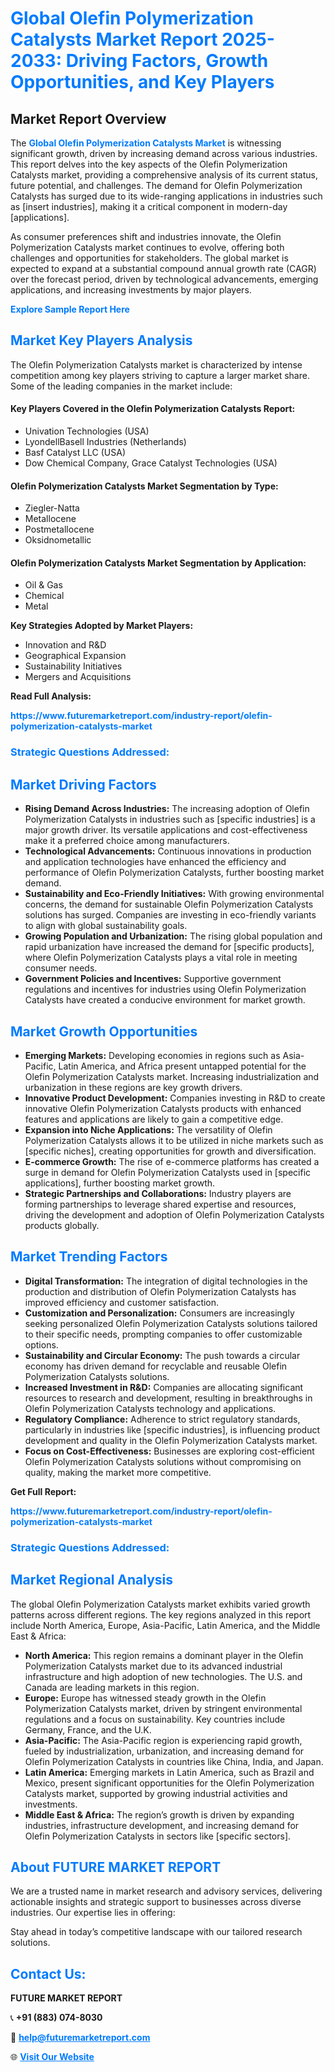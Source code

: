 <h1 style="color: #007BFF;">Global Olefin Polymerization Catalysts Market Report 2025-2033: Driving Factors, Growth Opportunities, and Key Players</h1>

<section id="overview">
<h2>Market Report Overview</h2>
<p>The <a href="https://www.futuremarketreport.com/industry-report/olefin-polymerization-catalysts-market" style="color: #007BFF; text-decoration: none;"><strong>Global Olefin Polymerization Catalysts Market</strong></a> is witnessing significant growth, driven by increasing demand across various industries. This report delves into the key aspects of the Olefin Polymerization Catalysts market, providing a comprehensive analysis of its current status, future potential, and challenges. The demand for Olefin Polymerization Catalysts has surged due to its wide-ranging applications in industries such as [insert industries], making it a critical component in modern-day [applications].</p>
<p>As consumer preferences shift and industries innovate, the Olefin Polymerization Catalysts market continues to evolve, offering both challenges and opportunities for stakeholders. The global market is expected to expand at a substantial compound annual growth rate (CAGR) over the forecast period, driven by technological advancements, emerging applications, and increasing investments by major players.</p>
</section>

<section id="overview">
<p><a href="https://www.futuremarketreport.com/request-sample/reportId=55496" style="color: #007BFF; text-decoration: none;"><strong>Explore Sample Report Here</strong></a></p>
</section>

<section id="key-players">
<h2 style="color: #007BFF;">Market Key Players Analysis</h2>
<p>The Olefin Polymerization Catalysts market is characterized by intense competition among key players striving to capture a larger market share. Some of the leading companies in the market include:</p>
<h4>Key Players Covered in the Olefin Polymerization Catalysts Report:</h4>
<ul><li>Univation Technologies (USA)</li><li>LyondellBasell Industries (Netherlands)</li><li>Basf Catalyst LLC (USA)</li><li>Dow Chemical Company, Grace Catalyst Technologies (USA)</li></ul>
<h4>Olefin Polymerization Catalysts Market Segmentation by Type:</h4>
<ul><li>Ziegler-Natta</li><li>Metallocene</li><li>Postmetallocene</li><li>Oksidnometallic</li></ul>

<h4>Olefin Polymerization Catalysts Market Segmentation by Application:</h4>
<ul><li>Oil &amp; Gas</li><li>Chemical</li><li>Metal</li></ul>
<p><strong>Key Strategies Adopted by Market Players:</strong></p>
<ul>
<li>Innovation and R&D</li>
<li>Geographical Expansion</li>
<li>Sustainability Initiatives</li>
<li>Mergers and Acquisitions</li>
</ul>
</section>

<section>
<p><strong>Read Full Analysis: </strong></p><a href="https://www.futuremarketreport.com/industry-report/olefin-polymerization-catalysts-market" style="color: #007BFF; text-decoration: none;"><strong>https://www.futuremarketreport.com/industry-report/olefin-polymerization-catalysts-market</strong></a>
<h3 style="color: #007BFF;">Strategic Questions Addressed:</h3>
</section>

<section id="driving-factors">
<h2 style="color: #007BFF;">Market Driving Factors</h2>
<ul>
<li><strong>Rising Demand Across Industries:</strong> The increasing adoption of Olefin Polymerization Catalysts in industries such as [specific industries] is a major growth driver. Its versatile applications and cost-effectiveness make it a preferred choice among manufacturers.</li>
<li><strong>Technological Advancements:</strong> Continuous innovations in production and application technologies have enhanced the efficiency and performance of Olefin Polymerization Catalysts, further boosting market demand.</li>
<li><strong>Sustainability and Eco-Friendly Initiatives:</strong> With growing environmental concerns, the demand for sustainable Olefin Polymerization Catalysts solutions has surged. Companies are investing in eco-friendly variants to align with global sustainability goals.</li>
<li><strong>Growing Population and Urbanization:</strong> The rising global population and rapid urbanization have increased the demand for [specific products], where Olefin Polymerization Catalysts plays a vital role in meeting consumer needs.</li>
<li><strong>Government Policies and Incentives:</strong> Supportive government regulations and incentives for industries using Olefin Polymerization Catalysts have created a conducive environment for market growth.</li>
</ul>
</section>

<section id="growth-opportunities">
<h2 style="color: #007BFF;">Market Growth Opportunities</h2>
<ul>
<li><strong>Emerging Markets:</strong> Developing economies in regions such as Asia-Pacific, Latin America, and Africa present untapped potential for the Olefin Polymerization Catalysts market. Increasing industrialization and urbanization in these regions are key growth drivers.</li>
<li><strong>Innovative Product Development:</strong> Companies investing in R&D to create innovative Olefin Polymerization Catalysts products with enhanced features and applications are likely to gain a competitive edge.</li>
<li><strong>Expansion into Niche Applications:</strong> The versatility of Olefin Polymerization Catalysts allows it to be utilized in niche markets such as [specific niches], creating opportunities for growth and diversification.</li>
<li><strong>E-commerce Growth:</strong> The rise of e-commerce platforms has created a surge in demand for Olefin Polymerization Catalysts used in [specific applications], further boosting market growth.</li>
<li><strong>Strategic Partnerships and Collaborations:</strong> Industry players are forming partnerships to leverage shared expertise and resources, driving the development and adoption of Olefin Polymerization Catalysts products globally.</li>
</ul>
</section>

<section id="trending-factors">
<h2 style="color: #007BFF;">Market Trending Factors</h2>
<ul>
<li><strong>Digital Transformation:</strong> The integration of digital technologies in the production and distribution of Olefin Polymerization Catalysts has improved efficiency and customer satisfaction.</li>
<li><strong>Customization and Personalization:</strong> Consumers are increasingly seeking personalized Olefin Polymerization Catalysts solutions tailored to their specific needs, prompting companies to offer customizable options.</li>
<li><strong>Sustainability and Circular Economy:</strong> The push towards a circular economy has driven demand for recyclable and reusable Olefin Polymerization Catalysts solutions.</li>
<li><strong>Increased Investment in R&D:</strong> Companies are allocating significant resources to research and development, resulting in breakthroughs in Olefin Polymerization Catalysts technology and applications.</li>
<li><strong>Regulatory Compliance:</strong> Adherence to strict regulatory standards, particularly in industries like [specific industries], is influencing product development and quality in the Olefin Polymerization Catalysts market.</li>
<li><strong>Focus on Cost-Effectiveness:</strong> Businesses are exploring cost-efficient Olefin Polymerization Catalysts solutions without compromising on quality, making the market more competitive.</li>
</ul>
</section>

<section>
<p><strong>Get Full Report: </strong></p><a href="https://www.futuremarketreport.com/industry-report/olefin-polymerization-catalysts-market" style="color: #007BFF; text-decoration: none;"><strong>https://www.futuremarketreport.com/industry-report/olefin-polymerization-catalysts-market</strong></a>
<h3 style="color: #007BFF;">Strategic Questions Addressed:</h3>
</section>


<section id="regional-analysis">
<h2 style="color: #007BFF;">Market Regional Analysis</h2>
<p>The global Olefin Polymerization Catalysts market exhibits varied growth patterns across different regions. The key regions analyzed in this report include North America, Europe, Asia-Pacific, Latin America, and the Middle East & Africa:</p>
<ul>
<li><strong>North America:</strong> This region remains a dominant player in the Olefin Polymerization Catalysts market due to its advanced industrial infrastructure and high adoption of new technologies. The U.S. and Canada are leading markets in this region.</li>
<li><strong>Europe:</strong> Europe has witnessed steady growth in the Olefin Polymerization Catalysts market, driven by stringent environmental regulations and a focus on sustainability. Key countries include Germany, France, and the U.K.</li>
<li><strong>Asia-Pacific:</strong> The Asia-Pacific region is experiencing rapid growth, fueled by industrialization, urbanization, and increasing demand for Olefin Polymerization Catalysts in countries like China, India, and Japan.</li>
<li><strong>Latin America:</strong> Emerging markets in Latin America, such as Brazil and Mexico, present significant opportunities for the Olefin Polymerization Catalysts market, supported by growing industrial activities and investments.</li>
<li><strong>Middle East & Africa:</strong> The region’s growth is driven by expanding industries, infrastructure development, and increasing demand for Olefin Polymerization Catalysts in sectors like [specific sectors].</li>
</ul>
</section>

<footer>
<h2 style="color: #007BFF;">About FUTURE MARKET REPORT</h2>
<p>We are a trusted name in market research and advisory services, delivering actionable insights and strategic support to businesses across diverse industries. Our expertise lies in offering:</p>

<p>Stay ahead in today’s competitive landscape with our tailored research solutions.</p>

<h2 style="color: #007BFF;">Contact Us:</h2>
<p><strong>FUTURE MARKET REPORT</strong></p>
<p>📞 <strong>+91 (883) 074-8030</strong></p>
<p>📧 <strong><a href="mailto:help@futuremarketreport.com" style="color: #007BFF;">help@futuremarketreport.com</a></strong></p>
<p>🌐 <strong><a href="https://www.futuremarketreport.com/" style="color: #007BFF;">Visit Our Website</a></strong></p>
</footer>
